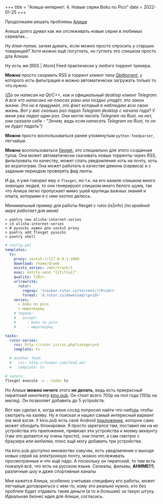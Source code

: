 +++
title = "Алиша-интернет: 4. Новые серии Boku no Pico"
date = 2022-01-25
+++

Продолжаем решать проблемы [Алиши](https://twitch.tv/ucsm)

Алиша долго думал как же отслеживать новые серии в любимых сериалах...

Ну *ёлки-палки*, зачем думать, если можно просто спросить у старших товарищей? Хотя можно ещё погуглить, но гуглить это слишком просто дла Алиши.

Ну есть же [RSS | Atom] Feed практически у любого торрент трекера.

**Можно** просто скормить RSS в торрент клиент типа [Qbittorrent](https://www.qbittorrent.org), у которого есть фильтрация и можно автоматически загружать только то что нужно. 

*(Да он написан на Qt/C++, как и официальный desktop клиент Telegram. А всё что написано на плюсах рано или поздно упадёт, это закон жизни. Это не я придумал, это факт который я наблюдаю всю свою жизнь. Вот у вас сколько раз падал Telegram desktop с начала года? У меня уже падал один раз. Они могли писать Telegram на Rust, но нет, они сказали себе - "Зачем, ведь если написать Telegram на Rust, то он не будет падать")*

**Можно** просто воспользоваться ранее упомянутым `python-feedparser`, легчайше.

**Можно** воспользоваться [flexget](https://flexget.com), это специально для этого созданная тулза. Она может автоматически скачивать новые торренты через RSS, фильтровать по качеству, может слать уведомления хоть на почту, хоть во всратограм. Она может работать в качестве демона (сервиса) и с заданым периодом проверять фид ленты.

И да, я уже говорил ему о `flexget`, но т.к. на его канале слишком много *знающих людей*, то они генерируют слишком много белого шума, так что Алиша легко пропускает мимо ушей крупицы важных знаний и опыта, которыми я с ним охотно делюсь.

Минимальный пример для работы flexget c rutor.(is|info) *(по крайней мере работает для меня)*
```
> poetry new alisha-internet-series
> cd alisha-internet-series
> # pysocks нужен для socks5 proxy
> poetry add flexget pysocks
> poetry shell
```
```yaml
# config.yml
templates:
  tv:
    proxy: socks5://127.0.0.1:1080
    download: /home/d/web 
    exists_series: /mnt/trash/t
    exec: notify-send "{{title}}"
    quality: 720i+
    urlrewrite: 
      rutor:
        regexp: 'tracker.rutor.is/torrent/(?P<id>)' 
        format: 'd.rutor.is/download/\g<id>'
    series:
      - boku no pico
      - миротворец
    # regexp:
    #   accept:
    #     - boku no pico
    #     - миротворец

tasks:
  rutor-series:
    rss: http://rutor.is/rss.php?category=4
    template: tv

  # another feed:
  #   rss: http://foobar.com/feed.xml
  #   template: tv
```
```sh
# запуск
flexget execute -v --tasks tv
```
Но Алише **можно ничего** этого **не делать**, ведь есть прекрасный пиратский кинотеатр [kino.pub](https://kino.pub). Он стоит всего 700р на пол года (150р на месяц). Он позволяет добавить до 5 устройств.

Вот как сделал я, когда меня сосед попросил найти что-нибудь чтобы смотреть на халяву. Ну я поискал и нашел самый интересный вариант (на мой взгля. У kino.pub есть своё Android [приложение](https://kino.pub/plugin), которое само может обходить блокировки. Я просто зарегался там, поставил им на их устройства это приложение, привязал эти устройства к моему аккаунту (там это делается ну очень просто), они платят, а сам смотрю с браузера или мобилки, плюс ещё могу добавить три устройства.

На kino.pub доступно множество озвучек, есть уведомления о выходе новых серий на электронную почту, можно отслеживать просмотренные и что ещё надо. А поскольку он пиратский, то там есть пожалуй всё, что есть на русском языке. Селиалы, фильмы, **АНИМЕ!!1**, различные шоу и даже спортивные каналы

Мне кажется Алиша, особенно учитывая специфику его работы, может легчайше договориться с кем-то, кому это реально нужно, кто без проблем будет отдавать такие деньги (а то и большие) за такую штуку. Идеальная бизнес идея для Алиши, согласись.
